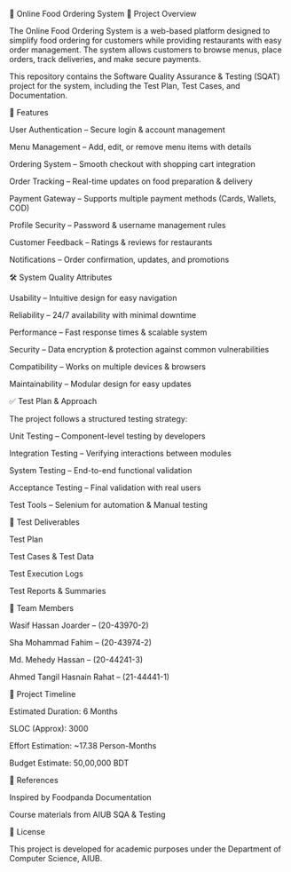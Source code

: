 🍔 Online Food Ordering System
📌 Project Overview

The Online Food Ordering System is a web-based platform designed to simplify food ordering for customers while providing restaurants with easy order management. The system allows customers to browse menus, place orders, track deliveries, and make secure payments.

This repository contains the Software Quality Assurance & Testing (SQAT) project for the system, including the Test Plan, Test Cases, and Documentation.

🚀 Features

User Authentication – Secure login & account management

Menu Management – Add, edit, or remove menu items with details

Ordering System – Smooth checkout with shopping cart integration

Order Tracking – Real-time updates on food preparation & delivery

Payment Gateway – Supports multiple payment methods (Cards, Wallets, COD)

Profile Security – Password & username management rules

Customer Feedback – Ratings & reviews for restaurants

Notifications – Order confirmation, updates, and promotions

🛠️ System Quality Attributes

Usability – Intuitive design for easy navigation

Reliability – 24/7 availability with minimal downtime

Performance – Fast response times & scalable system

Security – Data encryption & protection against common vulnerabilities

Compatibility – Works on multiple devices & browsers

Maintainability – Modular design for easy updates

✅ Test Plan & Approach

The project follows a structured testing strategy:

Unit Testing – Component-level testing by developers

Integration Testing – Verifying interactions between modules

System Testing – End-to-end functional validation

Acceptance Testing – Final validation with real users

Test Tools – Selenium for automation & Manual testing

🧪 Test Deliverables

Test Plan

Test Cases & Test Data

Test Execution Logs

Test Reports & Summaries

👥 Team Members

Wasif Hassan Joarder – (20-43970-2)

Sha Mohammad Fahim – (20-43974-2)

Md. Mehedy Hassan – (20-44241-3)

Ahmed Tangil Hasnain Rahat – (21-44441-1)

📅 Project Timeline

Estimated Duration: 6 Months

SLOC (Approx): 3000

Effort Estimation: ~17.38 Person-Months

Budget Estimate: 50,00,000 BDT

📄 References

Inspired by Foodpanda Documentation

Course materials from AIUB SQA & Testing

📜 License

This project is developed for academic purposes under the Department of Computer Science, AIUB.
